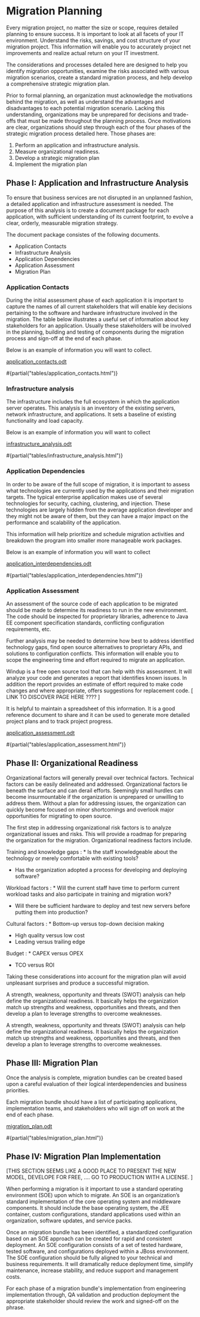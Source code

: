 Migration Planning
==================

Every migration project, no matter the size or scope, requires detailed planning to ensure success. It is important to look at all facets of your IT environment. Understand the risks, savings, and cost structure of your migration project. This information will enable you to accurately project net improvements and realize actual return on your IT investment.  

The considerations and processes detailed here are designed to help you identify migration opportunities, examine the risks associated with various migration scenarios, create a standard migration process, and help develop a comprehensive strategic migration plan.  

Prior to formal planning, an organization must acknowledge the motivations behind the migration, as well as understand the advantages and disadvantages to each potential migration scenario. Lacking this understanding, organizations may be unprepared for decisions and trade-offs that must be made throughout the planning process. Once motivations are clear, organizations should step through each of the four phases of the strategic migration process detailed here. Those phases are: 

1. Perform an application and infrastructure analysis.
2. Measure organizational readiness.
3. Develop a strategic migration plan
4. Implement the migration plan 

Phase I: Application and Infrastructure Analysis
------------------------------------------------

To ensure that business services are not disrupted in an unplanned fashion, a detailed  application and infrastructure assessment is needed. The purpose of this analysis is to create a document package for each application, with sufficient understanding of its current footprint, to evolve a clear, orderly, measurable migration strategy.

The document package consistes of the following documents.  

* Application Contacts 
* Infrastructure Analysis
* Application Dependencies
* Application Assessment
* Migration Plan

### Application Contacts ###

During the initial assessment phase of each application it is important to capture the names of all current stakeholders that will enable key decisions pertaining to the software and hardware infrastructure involved in the migration. The table below illustrates a useful set of information about key stakeholders for an application.  Usually these stakeholders will be involved in the planning, building and testing of components during the migration process and sign-off at the end of each phase.  

Below is an example of information you will want to collect.  

[application_contacts.odt](#{site.base_url}/forms/application_contacts.odt)

#{partial("tables/application_contacts.html")}

### Infrastructure analysis ###

The infrastructure includes the full ecosystem in which the application server operates. This analysis is an inventory of the existing servers, network infrastructure, and applications. It sets a baseline of existing functionality and load capacity.

Below is an example of information you will want to collect 

[infrastructure_analysis.odt]({site.base_url}/forms/infrastructure_analysis.odt)

#{partial("tables/infrastructure_analysis.html")}


### Application Dependencies ###

In order to be aware of the full scope of migration, it is important to assess what technologies are currently used by the applications and their migration targets. The typical enterprise application makes use of several technologies for security, caching, clustering, and injection. These technologies are largely hidden from the average application developer and they might not be aware of them, but they can have a major impact on the performance and scalability of the application.  

This information will help prioritize and schedule migration activities and breakdown the program into smaller more manageable work packages.  

Below is an example of information you will want to collect 

[application_interdependencies.odt](#{site.base_url}/forms/application_interdependencies.odt)

#{partial("tables/application_interdependencies.html")}

### Application Assessment ###
   
An assessment of the source code of each application to be migrated should be made to determine its readiness to run in the new environment.  The code should be inspected for proprietary libraries, adherence to Java EE component specification standards, conflicting configuration requirements, etc. 

Further analysis may be needed to determine how best to address identified technology gaps, find open source alternatives to proprietary APIs, and solutions to configuration conflicts.  This information will enable you to scope the engineering time and effort required to migrate an application.  
   
Windup is a free open source tool that can help with this assessment. It will analyze your code and generates a report that identifies known issues. In addition the report provides an estimate of effort required to make code changes and where appropriate, offers suggestions for replacement code. [  LINK TO DISCOVER PAGE HERE ???? ] 

It is helpful to maintain a spreadsheet of this information. It is a good reference document to share and it can be used to generate more detailed project plans and to track project progress.  

[application_assessment.odt](#{site.base_url}/forms/application_assessment.odt)

#{partial("tables/application_assessment.html")}

Phase II: Organizational Readiness
----------------------------------

Organizational factors will generally prevail over technical factors. Technical factors can be easily delineated and addressed. Organizational factors lie beneath the surface and can derail efforts. Seemingly small hurdles can become insurmountable if the organization is unprepared or unwilling to address them. Without a plan for addressing issues, the organization can quickly become focused on minor shortcomings and overlook major opportunities for migrating to open source.  

The first step in addressing organizational risk factors is to analyze organizational issues and risks. This will provide a roadmap for preparing the organization for the migration. Organizational readiness factors include.  

Training and knowledge gaps
: * Is the staff knowledgeable about the technology or merely comfortable with existing tools?  
  * Has the organization adopted a process for developing and deploying software?  

Workload factors
: * Will the current staff have time to perform current workload tasks and also participate in training and migration work?  
  * Will there be sufficient hardware to deploy and test new servers before putting them into production?  

Cultural factors
: * Bottom-up versus top-down decision making
  * High quality versus low cost
  * Leading versus trailing edge

Budget
: * CAPEX versus OPEX
  * TCO versus ROI

Taking these considerations into account for the migration plan will avoid unpleasant surprises and produce a successful migration.  

A strength, weakness, opportunity and threats (SWOT) analysis can help define the organizational readiness. It basically helps the organization match up strengths and weakness, opportunities and threats, and then develop a plan to leverage strengths to overcome weaknesses.  
    
A strength, weakness, opportunity and threats (SWOT) analysis can help define the organizational readiness. It basically helps the organization match up strengths and weakness, opportunities and threats, and then develop a plan to leverage strengths to overcome weaknesses.  

Phase III: Migration Plan
-------------------------
    
Once the analysis is complete, migration bundles can be created based upon a careful evaluation of their logical interdependencies and business priorities. 

Each migration bundle should have a list of participating applications, implementation teams, and stakeholders who will sign off on work at the end of each phase.  
    
[migration_plan.odt](#{site.base_url}/forms/migration_plan.odt)

#{partial("tables/migration_plan.html")}

Phase IV: Migration Plan Implementation 
---------------------------------------

[THIS SECTION SEEMS LIKE A GOOD PLACE TO PRESENT THE NEW MODEL, DEVELOPE FOR FREE,  .... GO TO PRODUCTION WITH A LICENSE. ] 

When performing a migration is it important to use a standard operating environment (SOE) upon which to migrate. An SOE is an organization’s standard implementation of the core operating system and middleware components. It should include the base operating system, the JEE container, custom configurations, standard applications used within an organization, software updates, and service packs.  
   
Once an migration bundle has been identified, a standardized configuration based on an SOE approach can be created for rapid and consistent deployment. An SOE configuration consists of a set of tested hardware, tested software,  and configurations deployed within a JBoss environment. The SOE configuration should be fully aligned to your technical and business requirements. It will dramatically reduce deployment time, simplify maintenance, increase stability, and reduce support and management costs.  

For each phase of a migration bundle's implementation from engineering implementation through,  QA validation and production deployment the appropriate stakeholder should review the work and signed-off on the phrase.  

